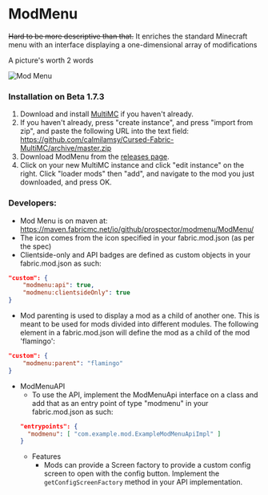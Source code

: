 # ModMenu
~~Hard to be more descriptive than that.~~ It enriches the standard Minecraft menu with an interface displaying a one-dimensional array of modifications



A picture's worth 2 words

![](https://i.imgur.com/JKEatou.png "Mod Menu")

### Installation on Beta 1.7.3
1. Download and install [MultiMC](https://multimc.org/#Download) if you haven't already.
1. If you haven't already, press "create instance", and press "import from zip", and paste the following URL into the text field: https://github.com/calmilamsy/Cursed-Fabric-MultiMC/archive/master.zip
1. Download ModMenu from the [releases page](https://github.com/Amb0s/ModMenu/releases).
1. Click on your new MultiMC instance and click "edit instance" on the right. Click "loader mods" then "add", and navigate to the mod you just downloaded, and press OK.

### Developers:
- Mod Menu is on maven at: https://maven.fabricmc.net/io/github/prospector/modmenu/ModMenu/
- The icon comes from the icon specified in your fabric.mod.json (as per the spec)
- Clientside-only and API badges are defined as custom objects in your fabric.mod.json as such:
```json
"custom": {
    "modmenu:api": true,
    "modmenu:clientsideOnly": true
}
```
- Mod parenting is used to display a mod as a child of another one. This is meant to be used for mods divided into different modules. The following element in a fabric.mod.json will define the mod as a child of the mod 'flamingo':
```json
"custom": {
    "modmenu:parent": "flamingo"
}
```
- ModMenuAPI
    - To use the API, implement the ModMenuApi interface on a class and add that as an entry point of type "modmenu" in your fabric.mod.json as such:
  ```json
  "entrypoints": {
	"modmenu": [ "com.example.mod.ExampleModMenuApiImpl" ]
  }
  ```
    - Features
        - Mods can provide a Screen factory to provide a custom config screen to open with the config button. Implement the `getConfigScreenFactory` method in your API implementation.
